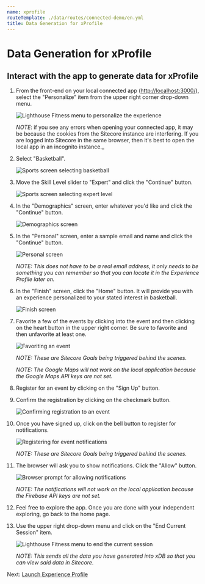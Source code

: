 ```yaml
---
name: xprofile
routeTemplate: ./data/routes/connected-demo/en.yml
title: Data Generation for xProfile
---
```

# Data Generation for xProfile

## Interact with the app to generate data for xProfile

1. From the front-end on your local connected app ([http://localhost:3000/](http://localhost:3000/)), select the "Personalize" item from the upper right corner drop-down menu.

   ![Lighthouse Fitness menu to personalize the experience](/assets/img/DataGen1.png)

   _NOTE_: if you see any errors when opening your connected app, it may be because the cookies from the Sitecore instance are interfering. If you are logged into Sitecore in the same browser, then it's best to open the local app in an incognito instance._

2. Select "Basketball".

   ![Sports screen selecting basketball](/assets/img/DataGen2.png)

3. Move the Skill Level slider to "Expert" and click the "Continue" button.

   ![Sports screen selecting expert level](/assets/img/DataGen3.png)

4. In the "Demographics" screen, enter whatever you'd like and click the "Continue" button.

   ![Demographics screen](/assets/img/DataGen4.png)

5. In the "Personal" screen, enter a sample email and name and click the "Continue" button.

   ![Personal screen](/assets/img/DataGen5.png)

   _NOTE: This does not have to be a real email address, it only needs to be something you can remember so that you can locate it in the Experience Profile later on._

6. In the "Finish" screen, click the "Home" button. It will provide you with an experience personalized to your stated interest in basketball.

   ![Finish screen](/assets/img/DataGen6.png)

7. Favorite a few of the events by clicking into the event and then clicking on the heart button in the upper right corner. Be sure to favorite and then unfavorite at least one.

   ![Favoriting an event](/assets/img/DataGen7.png)

   _NOTE: These are Sitecore Goals being triggered behind the scenes._

   _NOTE: The Google Maps will not work on the local application because the Google Maps API keys are not set._

8. Register for an event by clicking on the "Sign Up" button.

9. Confirm the registration by clicking on the checkmark button.

   ![Confirming registration to an event](/assets/img/DataGen8.png)

10. Once you have signed up, click on the bell button to register for notifications.

    ![Registering for event notifications](/assets/img/DataGen9.png)

    _NOTE: These are Sitecore Goals being triggered behind the scenes._

11. The browser will ask you to show notifications. Click the "Allow" button.

    ![Browser prompt for allowing notifications](/assets/img/DataGen10.png)

    _NOTE: The notifications will not work on the local application because the Firebase API keys are not set._

12. Feel free to explore the app. Once you are done with your independent exploring, go back to the home page.

13. Use the upper right drop-down menu and click on the "End Current Session" item.

    ![Lighthouse Fitness menu to end the current session](/assets/img/DataGen11.png)

    _NOTE: This sends all the data you have generated into xDB so that you can view said data in Sitecore._

Next: [Launch Experience Profile](/connected-demo/explore-sitecore/launch-xprofile)
